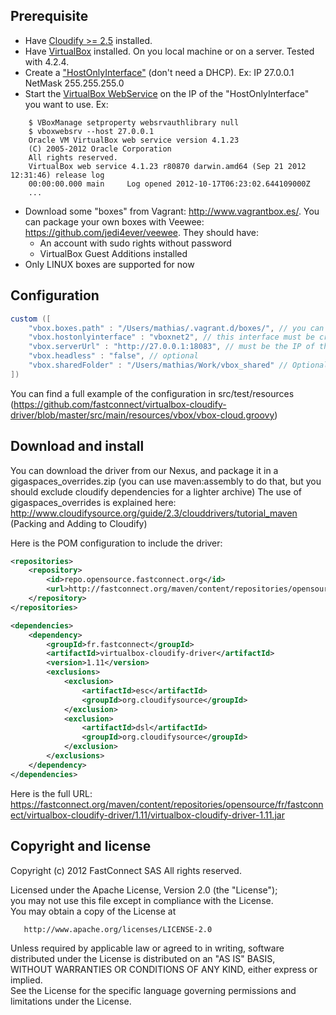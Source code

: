 Prerequisite
------------

* Have [Cloudify >= 2.5](http://www.gigaspaces.com/cloudify-open-paas-stack) installed.
* Have [VirtualBox](https://www.virtualbox.org/) installed. On you local machine or on a server. Tested with 4.2.4.
* Create a ["HostOnlyInterface"](https://www.virtualbox.org/manual/ch06.html#network_hostonly) (don't need a DHCP). Ex: IP 27.0.0.1 NetMask 255.255.255.0
* Start the [VirtualBox WebService](http://download.virtualbox.org/virtualbox/SDKRef.pdf) on the IP of the "HostOnlyInterface" you want to use. Ex:
```
	$ VBoxManage setproperty websrvauthlibrary null
	$ vboxwebsrv --host 27.0.0.1
	Oracle VM VirtualBox web service version 4.1.23
	(C) 2005-2012 Oracle Corporation
	All rights reserved.
	VirtualBox web service 4.1.23 r80870 darwin.amd64 (Sep 21 2012 12:31:46) release log
	00:00:00.000 main     Log opened 2012-10-17T06:23:02.644109000Z
	...
```

* Download some "boxes" from Vagrant: http://www.vagrantbox.es/. You can package your own boxes with Veewee: https://github.com/jedi4ever/veewee. They should have:
   * An account with sudo rights without password
   * VirtualBox Guest Additions installed
* Only LINUX boxes are supported for now

Configuration
-------------

```groovy
custom ([
    "vbox.boxes.path" : "/Users/mathias/.vagrant.d/boxes/", // you can download on http://www.vagrantbox.es/
    "vbox.hostonlyinterface" : "vboxnet2", // this interface must be created manually
    "vbox.serverUrl" : "http://27.0.0.1:18083", // must be the IP of the vboxnet2 interface
    "vbox.headless" : "false", // optional
    "vbox.sharedFolder" : "/Users/mathias/Work/vbox_shared" // Optional, to mount a shared folder between VMs
])
```

You can find a full example of the configuration in src/test/resources (https://github.com/fastconnect/virtualbox-cloudify-driver/blob/master/src/main/resources/vbox/vbox-cloud.groovy)

Download and install
--------------------
You can download the driver from our Nexus, and package it in a gigaspaces_overrides.zip (you can use maven:assembly to do that, but you should exclude cloudify dependencies for a lighter archive)
The use of gigaspaces_overrides is explained here: http://www.cloudifysource.org/guide/2.3/clouddrivers/tutorial_maven (Packing and Adding to Cloudify)

Here is the POM configuration to include the driver:
```xml
<repositories>
	<repository>
		<id>repo.opensource.fastconnect.org</id>
		<url>http://fastconnect.org/maven/content/repositories/opensource</url>
	</repository>
</repositories>

<dependencies>
	<dependency>
		<groupId>fr.fastconnect</groupId>
		<artifactId>virtualbox-cloudify-driver</artifactId>
		<version>1.11</version>
		<exclusions>
			<exclusion>
				<artifactId>esc</artifactId>
				<groupId>org.cloudifysource</groupId>
			</exclusion>
			<exclusion>
				<artifactId>dsl</artifactId>
				<groupId>org.cloudifysource</groupId>
			</exclusion>
		</exclusions>
	</dependency>
</dependencies>
```

Here is the full URL: https://fastconnect.org/maven/content/repositories/opensource/fr/fastconnect/virtualbox-cloudify-driver/1.11/virtualbox-cloudify-driver-1.11.jar


Copyright and license
----------------------
Copyright (c) 2012 FastConnect SAS All rights reserved.

Licensed under the Apache License, Version 2.0 (the "License");<br/>
you may not use this file except in compliance with the License.<br/>
You may obtain a copy of the License at 

       http://www.apache.org/licenses/LICENSE-2.0
	   
Unless required by applicable law or agreed to in writing, software<br/>
distributed under the License is distributed on an "AS IS" BASIS,<br/>
WITHOUT WARRANTIES OR CONDITIONS OF ANY KIND, either express or implied.<br/>
See the License for the specific language governing permissions and<br/>
limitations under the License.
